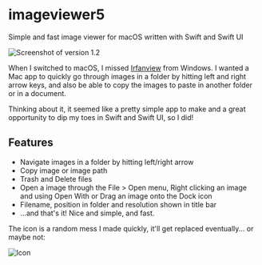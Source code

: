 # imageviewer5
Simple and fast image viewer for macOS written with Swift and Swift UI

![Screenshot of version 1.2](https://lambdan.se/img/2020-07-24_19-43-57.856102.jpg)

When I switched to macOS, I missed [Irfanview](https://www.irfanview.com) from Windows. I wanted a Mac app to quickly go through images in a folder by hitting left and right arrow keys, and also be able to copy the images to paste in another folder or in a document.

Thinking about it, it seemed like a pretty simple app to make and a great opportunity to dip my toes in Swift and Swift UI, so I did!

## Features

- Navigate images in a folder by hitting left/right arrow
- Copy image or image path
- Trash and Delete files 
- Open a image through the File > Open menu, Right clicking an image and using Open With or Drag an image onto the Dock icon
- Filename, position in folder and resolution shown in title bar
- ...and that's it! Nice and simple, and fast.

The icon is a random mess I made quickly, it'll get replaced eventually... or maybe not:

![Icon](https://raw.githubusercontent.com/lambdan/imageviewer5/master/Icon/256BS.png)
